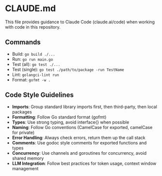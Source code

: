 # CLAUDE.md

This file provides guidance to Claude Code (claude.ai/code) when working with code in this repository.

## Commands
- Build: `go build ./...`
- Run: `go run main.go`
- Test (all): `go test ./...`
- Test (single): `go test ./path/to/package -run TestName`
- Lint: `golangci-lint run`
- Format: `gofmt -w .`

## Code Style Guidelines
- **Imports**: Group standard library imports first, then third-party, then local packages
- **Formatting**: Follow Go standard format (gofmt)
- **Types**: Use strong typing, avoid interface{} when possible
- **Naming**: Follow Go conventions (CamelCase for exported, camelCase for private)
- **Error Handling**: Always check errors, return them up the call stack
- **Comments**: Use godoc style comments for exported functions and types
- **Concurrency**: Use channels and goroutines for concurrency, avoid shared memory
- **LLM Integration**: Follow best practices for token usage, context window management